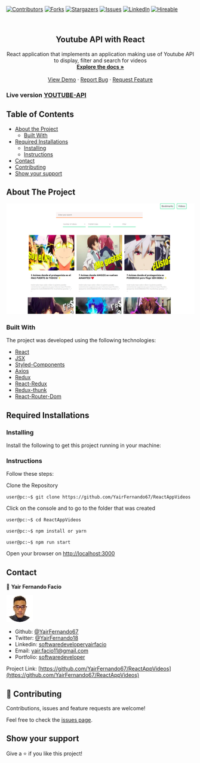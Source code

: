 [![Contributors][contributors-shield]][contributors-url]
[![Forks][forks-shield]][forks-url]
[![Stargazers][stars-shield]][stars-url]
[![Issues][issues-shield]][issues-url]
[![LinkedIn][linkedin-shield2]][linkedin-url2]
[![Hireable][hireable]][hireable-url]

<!-- PROJECT LOGO -->
<br />
<p align="center">
 <h2 align="center"> Youtube API with React </h2>

  <p align="center">
    React application that implements an application making use of Youtube API to display, filter and search for videos
    <br />
    <a href="https://github.com/YairFernando67/ReactAppVideos"><strong>Explore the docs »</strong></a>
    <br />
    <br />
    <a href="https://github.com/YairFernando67/ReactAppVideos">View Demo</a>
    ·
    <a href="https://github.com/YairFernando67/ReactAppVideos/issues">Report Bug</a>
    ·
    <a href="https://github.com/YairFernando67/ReactAppVideos/issues">Request Feature</a>
  </p>

</p>

### Live version [YOUTUBE-API](https://videos-ytb.herokuapp.com/)

## Table of Contents
* [About the Project](#about-the-project)
  * [Built With](#built-with)
* [Required Installations](#Required-Installations)
  * [Installing](#Installing)
  * [Instructions](#Instructions)
* [Contact](#contact)
* [Contributing](#Contributing)
* [Show your support](#Show-your-support)

## About The Project

![Screenshot Image](public/logoRepo.png) 

### Built With
The project was developed using the following technologies:
- [React](https://es.reactjs.org/)
- [JSX](https://reactjs.org/docs/introducing-jsx.html)
- [Styled-Components](https://www.styled-components.com/)
- [Axios](https://github.com/axios/axios)
- [Redux](https://github.com/reduxjs/redux)
- [React-Redux](https://github.com/reduxjs/react-redux)
- [Redux-thunk](https://github.com/reduxjs/redux-thunk)
- [React-Router-Dom](https://github.com/ReactTraining/react-router/tree/master/packages/react-router-dom)

## Required Installations

### Installing

<p>Install the following to get this project running in your machine:</p>

### Instructions

<p>Follow these steps:</p>

Clone the Repository

```Shell
user@pc:~$ git clone https://github.com/YairFernando67/ReactAppVideos
```

Click on the console and to go to the folder that was created

```Shell
user@pc:~$ cd ReactAppVideos
```

```
user@pc:~$ npm install or yarn
```

```
user@pc:~$ npm run start
```

Open your browser on [http://localhost:3000](http://localhost:3000)

## Contact

👤 **Yair Fernando Facio**

<a href="https://yairfernando67.github.io/Portfolio/" target="_blank">
    
  ![Screenshot Image](public/logo.jpg) 

</a>

- Github: [@YairFernando67](https://github.com/YairFernando67)
- Twitter: [@YairFernando18](https://twitter.com/YairFernando18)
- Linkedin: [softwaredeveloperyairfacio](https://www.linkedin.com/in/softwaredeveloperyairfacio/)
- Email: [yair.facio11@gmail.com](https://mail.google.com/mail/?view=cm&fs=1&tf=1&to=yair.facio11@gmail.com)
- Portfolio: [softwaredeveloper](https://yairfernando67.github.io/Portfolio/)

<p align="center">

  Project Link: [https://github.com/YairFernando67/ReactAppVideos](https://github.com/YairFernando67/ReactAppVideos)

</p>

## 🤝 Contributing

Contributions, issues and feature requests are welcome!

Feel free to check the [issues page](https://github.com/YairFernando67/ReactAppVideos/issues).

## Show your support

Give a ⭐️ if you like this project!

<!-- MARKDOWN LINKS & IMAGES -->
[contributors-shield]: https://img.shields.io/github/contributors/YairFernando67/ReactAppVideos.svg?style=flat-square
[contributors-url]: https://github.com/YairFernando67/ReactAppVideos/graphs/contributors
[forks-shield]: https://img.shields.io/github/forks/YairFernando67/ReactAppVideos.svg?style=flat-square
[forks-url]: https://github.com/YairFernando67/ReactAppVideos/network/members
[stars-shield]: https://img.shields.io/github/stars/YairFernando67/ReactAppVideos.svg?style=flat-square
[stars-url]: https://github.com/YairFernando67/ReactAppVideos/stargazers
[issues-shield]: https://img.shields.io/github/issues/YairFernando67/ReactAppVideos.svg?style=flat-square
[issues-url]: https://github.com/YairFernando67/ReactAppVideos/issues
[license-shield]: https://img.shields.io/github/license/YairFernando67/ReactAppVideos.svg?style=flat-square
[license-url]: https://github.com/YairFernando67/ReactAppVideos/blob/master/LICENSE.txt
[linkedin-shield2]: https://img.shields.io/badge/-LinkedIn-black.svg?style=flat-square&logo=linkedin&colorB=555
[linkedin-url2]: https://www.linkedin.com/in/softwaredeveloperyairfacio/
[hireable]: https://cdn.rawgit.com/hiendv/hireable/master/styles/flat/yes.svg
[hireable-url]: https://www.linkedin.com/in/softwaredeveloperyairfacio/